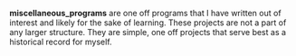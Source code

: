 **miscellaneous_programs** are one off programs that I have written out of interest and likely for the sake of learning. These projects are not a part of any larger structure. They are simple, one off projects that serve best as a historical record for myself.
